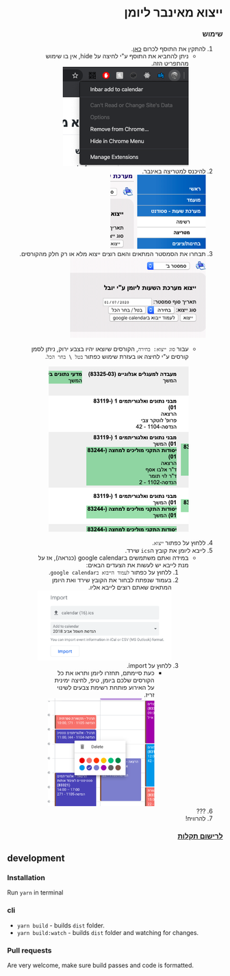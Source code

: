 <div dir="rtl">

# ייצוא מאינבר ליומן
### שימוש
1. להתקין את התוסף לכרום [כאן](fff).
    * ניתן להחביא את התוסף ע"י לחיצה על hide, אין בו שימוש מהתפריט הזה.  
    ![](md-images/2020-03-05-10-13-45.png)  
2. להיכנס למטריצה באינבר.  
  ![](md-images/2020-03-05-09-57-19.png)  
3. תבחרו את הסמסטר המתאים והאם רוצים ייצוא מלא או רק חלק מהקורסים.  
![](md-images/2020-03-05-10-17-59.png)
    * עבור `סוג ייצוא: בחירה`, הקורסים שיוצאו יהיו בצבע ירוק, ניתן לסמן קורסים ע"י לחיצה או בעזרת שימוש כפתור `בטל \ בחר הכל`.  

        ![](md-images/2020-03-05-10-21-52.png)
4. ללחוץ על כפתור `ייצוא`.
5. לייבא ליומן את קובץ ה`ics` שירד.
    * במידה ואתם משתמשים בgoogle calendar (כנראה), אז על מנת לייבא יש לעשות את הצעדים הבאים:
        1. ללחוץ על כפתור `לעמוד הייבוא בgoogle calendar`.
        2. בעמוד שנפתח לבחור את הקובץ שירד ואת היומן המתאים שאתם רוצים לייבא אליו.  
        ![](md-images/2020-03-05-10-27-18.png)
        3. ללחוץ על import.
            * כעת סיימתם, תחזרו ליומן ותראו את כל הקורסים שלכם ביומן, טיפ, לחיצה ימינית על האירוע פותחת רשימת צבעים לשינוי זריז.  
            ![](md-images/2020-03-05-10-31-05.png)
6. ???
7. להרוויח!

### [לרישום תקלות](https://github.com/unimonkiez/inbar-add-matrix-to-calendar/issues)

</div>

## development 

### Installation
Run `yarn` in terminal

### cli
* `yarn build` - builds `dist` folder.
* `yarn build:watch` - builds `dist` folder and watching for changes.

### Pull requests
Are very welcome, make sure build passes and code is formatted.



